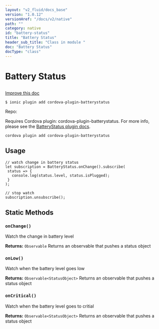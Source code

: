 ```yaml
---
layout: "v2_fluid/docs_base"
version: "1.0.12"
versionHref: "/docs/v2/native"
path: ""
category: native
id: "battery-status"
title: "Battery Status"
header_sub_title: "Class in module "
doc: "Battery Status"
docType: "class"
---
```









<h1 class="api-title">


Battery Status






</h1>

<a class="improve-v2-docs" href='http://github.com/driftyco/ionic-native/edit/master/src/plugins/batterystatus.ts#L1'>
Improve this doc
</a>





<!-- decorators -->

<pre><code>$ ionic plugin add cordova-plugin-batterystatus</code></pre>
<p>Repo:
<a href="">

</a>
</p>

<!-- description -->

<p>Requires Cordova plugin: cordova-plugin-batterystatus. For more info, please see the <a href="https://github.com/apache/cordova-plugin-battery-status">BatteryStatus plugin docs</a>.</p>
<pre><code class="lang-shell">cordova plugin add cordova-plugin-batterystatus
</code></pre>

<!-- @usage tag -->

<h2>Usage</h2>

<pre><code class="lang-js">// watch change in battery status
let subscription = BatteryStatus.onChange().subscribe(
 status =&gt; {
   console.log(status.level, status.isPlugged);
 }
);

// stop watch
subscription.unsubscribe();
</code></pre>




<!-- @property tags -->
<h2>Static Methods</h2>
<div id="onChange"></div>
<h3><code>onChange()</code>
  
</h3>

Watch the change in battery level






<div class="return-value" markdown="1">
<i class="icon ion-arrow-return-left"></i>
<b>Returns:</b> 
  <code>Observable</code> Returns an observable that pushes a status object
</div>



<div id="onLow"></div>
<h3><code>onLow()</code>
  
</h3>

Watch when the battery level goes low






<div class="return-value" markdown="1">
<i class="icon ion-arrow-return-left"></i>
<b>Returns:</b> 
  <code>Observable&lt;StatusObject&gt;</code> Returns an observable that pushes a status object
</div>



<div id="onCritical"></div>
<h3><code>onCritical()</code>
  
</h3>

Watch when the battery level goes to critial






<div class="return-value" markdown="1">
<i class="icon ion-arrow-return-left"></i>
<b>Returns:</b> 
  <code>Observable&lt;StatusObject&gt;</code> Returns an observable that pushes a status object
</div>




<!-- methods on the class --><!-- related link --><!-- end content block -->


<!-- end body block -->

